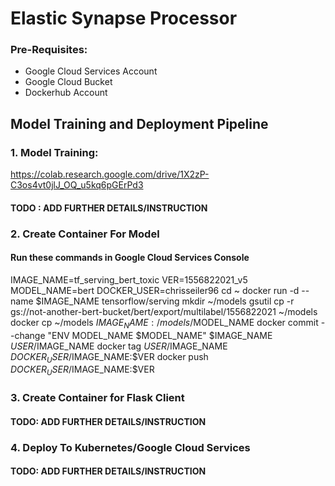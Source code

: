 # Elastic Synapse Processor
  ### Pre-Requisites:
  * Google Cloud Services Account
  * Google Cloud Bucket
  * Dockerhub Account
  



## Model Training and Deployment Pipeline

### 1. Model Training: 
  https://colab.research.google.com/drive/1X2zP-C3os4vt0jlJ_OQ_u5kq6pGErPd3
  #### TODO : ADD FURTHER DETAILS/INSTRUCTION
  
### 2. Create Container For Model
  #### Run these commands in Google Cloud Services Console
IMAGE_NAME=tf_serving_bert_toxic
VER=1556822021_v5
MODEL_NAME=bert
DOCKER_USER=chrisseiler96
cd ~
docker run -d --name $IMAGE_NAME tensorflow/serving
mkdir ~/models
gsutil cp -r  gs://not-another-bert-bucket/bert/export/multilabel/1556822021 ~/models
docker cp ~/models $IMAGE_NAME:/models/$MODEL_NAME
docker commit --change "ENV MODEL_NAME $MODEL_NAME" $IMAGE_NAME $USER/$IMAGE_NAME
docker tag $USER/$IMAGE_NAME $DOCKER_USER/$IMAGE_NAME:$VER
docker push $DOCKER_USER/$IMAGE_NAME:$VER
  
  
### 3. Create Container for Flask Client
  #### TODO: ADD FURTHER DETAILS/INSTRUCTION
  
  
### 4. Deploy To Kubernetes/Google Cloud Services
  #### TODO: ADD FURTHER DETAILS/INSTRUCTION
  





